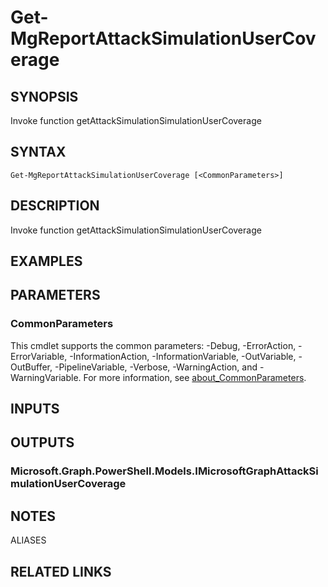 ﻿---
external help file: Microsoft.Graph.Reports-help.xml
Module Name: Microsoft.Graph.Reports
online version: https://docs.microsoft.com/en-us/powershell/module/microsoft.graph.reports/get-mgreportattacksimulationusercoverage
schema: 2.0.0
---

# Get-MgReportAttackSimulationUserCoverage

## SYNOPSIS
Invoke function getAttackSimulationSimulationUserCoverage

## SYNTAX

```
Get-MgReportAttackSimulationUserCoverage [<CommonParameters>]
```

## DESCRIPTION
Invoke function getAttackSimulationSimulationUserCoverage

## EXAMPLES

## PARAMETERS

### CommonParameters
This cmdlet supports the common parameters: -Debug, -ErrorAction, -ErrorVariable, -InformationAction, -InformationVariable, -OutVariable, -OutBuffer, -PipelineVariable, -Verbose, -WarningAction, and -WarningVariable. For more information, see [about_CommonParameters](http://go.microsoft.com/fwlink/?LinkID=113216).

## INPUTS

## OUTPUTS

### Microsoft.Graph.PowerShell.Models.IMicrosoftGraphAttackSimulationUserCoverage
## NOTES

ALIASES

## RELATED LINKS
